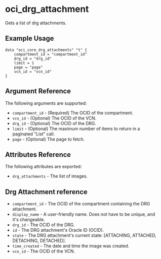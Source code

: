 # oci\_drg\_attachment

Gets a list of drg attachments.

## Example Usage

```
data "oci_core_drg_attachments" "t" {
    compartment_id = "compartment_id"
    drg_id = "drg_id"
    limit = 1
    page = "page"
    vcn_id = "vcn_id"
}
```

## Argument Reference

The following arguments are supported:

* `compartment_id` - (Required) The OCID of the compartment.
* `vcn_id` - (Optional) The OCID of the VCN.
* `drg_id` - (Optional) The OCID of the DRG.
* `limit` - (Optional) The maximum number of items to return in a paginated "List" call.
* `page` - (Optional) The page to fetch.

## Attributes Reference

The following attributes are exported:

* `drg_attachments` - The list of images.

## Drg Attachment reference
* `compartment_id` - The OCID of the compartment containing the DRG attachment.
* `display_name` - A user-friendly name. Does not have to be unique, and it's changeable.
* `drg_id` - The OCID of the DRG.
* `id` - The DRG attachment's Oracle ID (OCID).
* `state` - The DRG attachment's current state: [ATTACHING, ATTACHED, DETACHING, DETACHED].
* `time_created` - The date and time the image was created.
* `vcn_id` - The OCID of the VCN.

